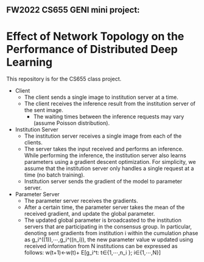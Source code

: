 ## FW2022 CS655 GENI mini project:
# Effect of Network Topology on the Performance of Distributed Deep Learning

This repository is for the CS655 class project. 

* Client
  - The client sends a single image to institution server at a time.
  - The client receives the inference result from the institution server of the sent image.
	- The waiting times between the inference requests may vary (assume Poisson distribution).
* Institution Server
	- The institution server receives a single image from each of the clients.
	- The server takes the input received and performs an inference. While performing the inference, the institution server also learns parameters using a gradient descent optimization. For simplicity, we assume that the institution server only handles a single request at a time (no batch training). 
	- Institution server sends the gradient of the model to parameter server.
* Parameter Server
	- The parameter server receives the gradients.
	- After a certain time, the parameter server takes the mean of the received gradient, and update the global parameter.
	- The updated global parameter is broadcasted to the institution servers that are participating in the consensus group. In particular, denoting sent gradients from institution i within the cumulation phase as g_i^((1)),⋯,g_i^((n_i)), the new parameter value w updated using received information from N institutions can be expressed as follows:
w(t+1)←w(t)+ E[g_i^t: t∈{1,⋯,n_i }; i∈{1,⋯,N}]
